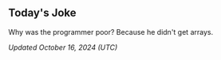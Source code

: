 ## Today's Joke
Why was the programmer poor? Because he didn't get arrays.

*Updated October 16, 2024 (UTC)*
